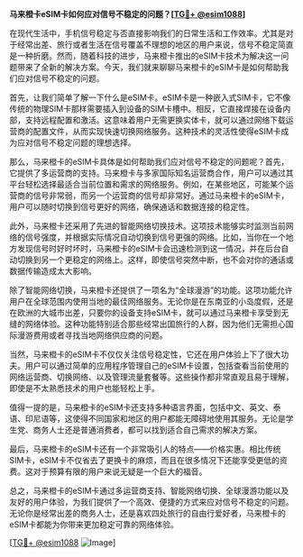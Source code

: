 **马来橙卡eSIM卡如何应对信号不稳定的问题？[[TG💪+ @esim1088](https://t.me/s/esim1088)]**

在现代生活中，手机信号稳定与否直接影响我们的日常生活和工作效率。尤其是对于经常出差、旅行或者生活在信号覆盖不理想的地区的用户来说，信号不稳定简直是一种折磨。然而，随着科技的进步，马来橙卡推出的eSIM卡技术为解决这一问题带来了全新的解决方案。今天，我们就来聊聊马来橙卡的eSIM卡是如何帮助我们应对信号不稳定的问题。

首先，让我们简单了解一下什么是eSIM卡。eSIM卡是一种嵌入式SIM卡，它不像传统的物理SIM卡那样需要插入到设备的SIM卡槽中。相反，它直接焊接在设备内部，支持远程配置和激活。这意味着用户无需更换实体卡，就可以通过网络下载运营商的配置文件，从而实现快速切换网络服务。这种技术的灵活性使得eSIM卡成为应对信号不稳定问题的理想选择。

那么，马来橙卡的eSIM卡具体是如何帮助我们应对信号不稳定的问题呢？首先，它提供了多运营商的支持。马来橙卡与多家国际知名运营商合作，用户可以通过其平台轻松选择最适合当前位置和需求的网络服务。例如，在某些地区，可能某个运营商的信号非常弱，而另一个运营商的信号却非常好。通过马来橙卡的eSIM卡，用户可以随时切换到信号更好的网络，确保通话和数据连接的稳定性。

此外，马来橙卡还采用了先进的智能网络切换技术。这项技术能够实时监测当前网络的信号强度，并根据实际情况自动切换到信号更强的网络。比如，当你在一个地方发现信号时好时坏时，马来橙卡的eSIM卡会迅速检测到这一情况，并在后台自动切换到另一个更稳定的网络上。这样，即使信号突然中断，也不会对你的通话或数据传输造成太大影响。

除了智能网络切换，马来橙卡还提供了一项名为“全球漫游”的功能。这项功能允许用户在全球范围内使用当地的最佳网络服务。无论你是在东南亚的小岛度假，还是在欧洲的大城市出差，只要你的设备支持eSIM卡，就可以通过马来橙卡享受到无缝的网络体验。这种功能特别适合那些经常出国旅行的人群，因为他们无需担心国际漫游费用或者寻找当地网络供应商的问题。

当然，马来橙卡的eSIM卡不仅仅关注信号稳定性，它还在用户体验上下了很大功夫。用户可以通过简单的应用程序管理自己的eSIM卡设置，包括查看当前使用的网络运营商、切换网络、以及管理流量套餐等。这些操作都非常直观且易于理解，即使是不太熟悉技术的用户也能轻松上手。

值得一提的是，马来橙卡的eSIM卡还支持多种语言界面，包括中文、英文、泰语、印尼语等，这使得不同国家和地区的用户都能无障碍地使用其服务。无论是学生党、商务人士还是普通消费者，都可以找到适合自己需求的解决方案。

最后，马来橙卡的eSIM卡还有一个非常吸引人的特点——价格实惠。相比传统SIM卡，eSIM卡不仅省去了更换卡的麻烦，而且在很多情况下还能享受更低的资费。这对于预算有限的用户来说无疑是一个巨大的福音。

总之，马来橙卡的eSIM卡通过多运营商支持、智能网络切换、全球漫游功能以及友好的用户体验，为我们提供了一个高效、便捷的方式来应对信号不稳定的问题。无论你是经常出差的商务人士，还是喜欢四处旅行的自由行爱好者，马来橙卡的eSIM卡都能为你带来更加稳定可靠的网络体验。

[[TG💪+ @esim1088](https://t.me/s/esim1088) ![Image](https://i.postimg.cc/4NQfJmqS/Snipaste-2025-05-13-00-14-12.png)]